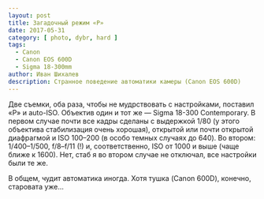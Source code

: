 ```yaml
---
layout: post
title: Загадочный режим «P»
date: 2017-05-31
category: [ photo, dybr, hard ]
tags:
  - Canon
  - Canon EOS 600D
  - Sigma 18-300mm
author: Иван Шихалев
description: Странное поведение автоматики камеры (Canon EOS 600D)
---
```

Две съемки, оба раза, чтобы не мудрствовать с настройками, поставил «P» и auto-ISO. Объектив один
и тот же — Sigma 18-300 Contemporary. В первом случае почти все кадры сделаны с выдержкой 1/80
(у этого объектива стабилизация очень хорошая), открытой или почти открытой диафрагмой и ISO 100–200
(в особо темных случаях до 640). Во втором: 1/400–1/500, f/8–f/11 (!) и, соответственно, ISO от 1000
и выше (чаще ближе к 1600). Нет, стаб я во втором случае не отключал, все настройки были те же.

В общем, чудит автоматика иногда. Хотя тушка (Canon 600D), конечно, старовата уже...

